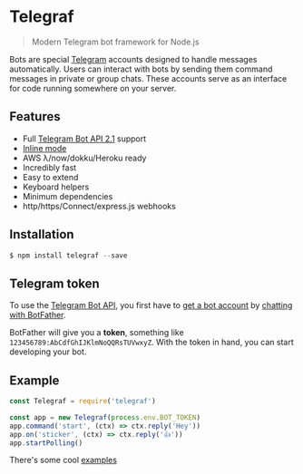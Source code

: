 # Telegraf
<!--{h1:.massive-header.-with-tagline}-->
> Modern Telegram bot framework for Node.js

Bots are special [Telegram](https://telegram.org) accounts designed to handle messages automatically. 
Users can interact with bots by sending them command messages in private or group chats. 
These accounts serve as an interface for code running somewhere on your server.

## Features

- Full [Telegram Bot API 2.1](https://core.telegram.org/bots/api) support
- [Inline mode](https://core.telegram.org/bots/api#inline-mode)
- AWS λ/now/dokku/Heroku ready
- Incredibly fast
- Easy to extend
- Keyboard helpers
- Minimum dependencies
- http/https/Connect/express.js webhooks

## Installation

```js
$ npm install telegraf --save
```

## Telegram token

To use the [Telegram Bot API](https://core.telegram.org/bots/api), 
you first have to [get a bot account](https://core.telegram.org/bots) 
by [chatting with BotFather](https://core.telegram.org/bots#6-botfather).

BotFather will give you a **token**, something like `123456789:AbCdfGhIJKlmNoQQRsTUVwxyZ`.
With the token in hand, you can start developing your bot.

## Example
  
```js
const Telegraf = require('telegraf')

const app = new Telegraf(process.env.BOT_TOKEN)
app.command('start', (ctx) => ctx.reply('Hey'))
app.on('sticker', (ctx) => ctx.reply('👍'))
app.startPolling()
```

There's some cool [examples](https://github.com/telegraf/telegraf/tree/master/examples)
